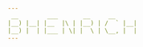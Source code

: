 ```yaml
---
 __        ___       __     __       
|__) |__| |__  |\ | |__) | /  ` |__| 
|__) |  | |___ | \| |  \ | \__, |  | 
---
```

